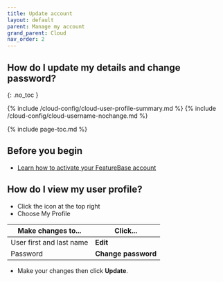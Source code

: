 ```yaml
---
title: Update account
layout: default
parent: Manage my account
grand_parent: Cloud
nav_order: 2
---
```


## How do I update my details and change password?
{: .no_toc }

{% include /cloud-config/cloud-user-profile-summary.md %}
{% include /cloud-config/cloud-username-nochange.md %}

{% include page-toc.md %}

## Before you begin

* [Learn how to activate your FeatureBase account](/cloud/my-account/cloud-user-activate-account)

## How do I view my user profile?

* Click the icon at the top right
* Choose My Profile

| Make changes to... | Click... |
|---|---|
| User first and last name | **Edit** |
| Password | **Change password** |

* Make your changes then click **Update**.
